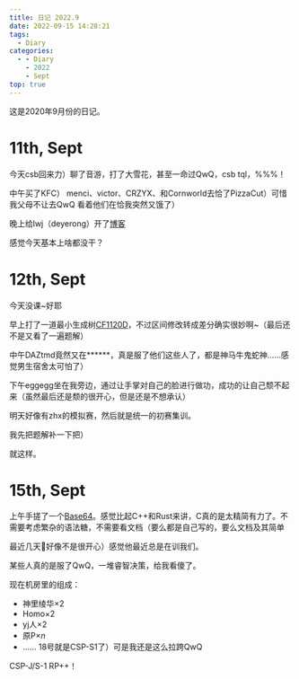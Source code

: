 ```yaml
---
title: 日记 2022.9
date: 2022-09-15 14:28:21
tags:
  - Diary
categories:
  - - Diary
    - 2022
    - Sept
top: true
---
```

这是2020年9月份的日记。
<!-- more -->
# 11th, Sept

今天csb回来力）聊了音游，打了大雪花，甚至一命过QwQ，csb tql，\%\%\%！

中午买了KFC）
menci、victor、CRZYX、和Cornworld去恰了PizzaCut）可惜我父母不让去QwQ
看着他们在恰我突然又饿了）

晚上给lwj（deyerong）开了[博客](https://deyerong.github.io)

感觉今天基本上啥都没干？

# 12th, Sept

今天没课~好耶

早上打了一道最小生成树[CF1120D](https://)，不过区间修改转成差分确实很妙啊~（最后还不是又看了一遍题解）

中午DAZtmd竟然又在\*\*\*\*\*\*，真是服了他们这些人了，都是神马牛鬼蛇神……感觉男生宿舍太可怕了）

下午eggegg坐在我旁边，通过让手掌对自己的脸进行做功，成功的让自己颓不起来（虽然最后还是颓的很开心，但是还是不想承认）

明天好像有zhx的模拟赛，然后就是统一的初赛集训。

我先把题解补一下把）

就这样。

# 15th, Sept
上午手搓了一个[Base64](https://github.com/DeCalvin2006/b64)。感觉比起C++和Rust来讲，C真的是太精简有力了。不需要考虑繁杂的语法糖，不需要看文档（要么都是自己写的，要么文档及其简单

最近几天🍬好像不是很开心）感觉他最近总是在训我们。

某些人真的是服了QwQ，一堆睿智决策，给我看傻了。

现在机房里的组成：
- 神里绫华×2
- Homo×2
- yj人×2
- 原P×$n$
- ……
18号就是CSP-S1了）可是我还是这么拉跨QwQ

CSP-J/S-1  RP++！